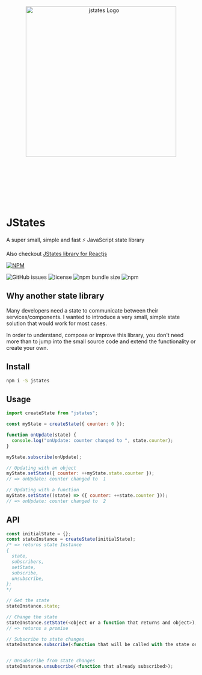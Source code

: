 <div align="center">
  <br><br><br><br><br>
  <img src="https://raw.githubusercontent.com/oryoffe/jstates/master/jstates.png" alt="jstates Logo" width="400">
  <br><br><br><br><br><br><br><br>
</div>

# JStates

A super small, simple and fast ⚡ JavaScript state library

Also checkout [JStates library for Reactjs](https://github.com/orYoffe/jstates-react)

[![NPM](https://nodei.co/npm/jstates.png)](https://npmjs.org/package/jstates)

![GitHub issues](https://img.shields.io/github/issues/orYoffe/jstates.svg)
![license](https://img.shields.io/github/license/orYoffe/jstates.svg)
![npm bundle size](https://img.shields.io/bundlephobia/minzip/jstates)
![npm](https://img.shields.io/npm/v/jstates.svg)

## Why another state library

Many developers need a state to communicate between their services/components.
I wanted to introduce a very small, simple state solution that would work for most cases.

In order to understand, compose or improve this library,
you don't need more than to jump into the small source code and extend the functionality or create your own.

## Install

```sh
npm i -S jstates
```

## Usage

```js
import createState from "jstates";

const myState = createState({ counter: 0 });

function onUpdate(state) {
  console.log("onUpdate: counter changed to ", state.counter);
}

myState.subscribe(onUpdate);

// Updating with an object
myState.setState({ counter: ++myState.state.counter });
// => onUpdate: counter changed to  1

// Updating with a function
myState.setState((state) => ({ counter: ++state.counter }));
// => onUpdate: counter changed to  2
```

## API

```js
const initialState = {};
const stateInstance = createState(initialState);
/* => returns state Instance
{
  state,
  subscribers,
  setState,
  subscribe,
  unsubscribe,
};
*/

// Get the state
stateInstance.state;

// Change the state
stateInstance.setState(<object or a function that returns and object>);
// => returns a promise

// Subscribe to state changes
stateInstance.subscribe(<function that will be called with the state on each update>);


// Unsubscribe from state changes
stateInstance.unsubscribe(<function that already subscribed>);

```

